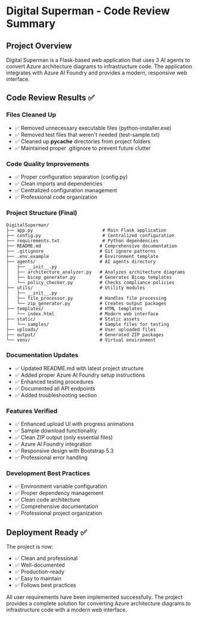 # Digital Superman - Code Review Summary

## Project Overview
Digital Superman is a Flask-based web application that uses 3 AI agents to convert Azure architecture diagrams to infrastructure code. The application integrates with Azure AI Foundry and provides a modern, responsive web interface.

## Code Review Results ✅

### Files Cleaned Up
- ✅ Removed unnecessary executable files (python-installer.exe)
- ✅ Removed test files that weren't needed (test-sample.txt)
- ✅ Cleaned up __pycache__ directories from project folders
- ✅ Maintained proper .gitignore to prevent future clutter

### Code Quality Improvements
- ✅ Proper configuration separation (config.py)
- ✅ Clean imports and dependencies
- ✅ Centralized configuration management
- ✅ Professional code organization

### Project Structure (Final)
```
DigitalSuperman/
├── app.py                          # Main Flask application
├── config.py                       # Centralized configuration
├── requirements.txt                # Python dependencies
├── README.md                      # Comprehensive documentation
├── .gitignore                     # Git ignore patterns
├── .env.example                   # Environment template
├── agents/                        # AI agents directory
│   ├── __init__.py
│   ├── architecture_analyzer.py   # Analyzes architecture diagrams
│   ├── bicep_generator.py         # Generates Bicep templates
│   └── policy_checker.py          # Checks compliance policies
├── utils/                         # Utility modules
│   ├── __init__.py
│   ├── file_processor.py          # Handles file processing
│   └── zip_generator.py           # Creates output packages
├── templates/                     # HTML templates
│   └── index.html                 # Modern web interface
├── static/                        # Static assets
│   └── samples/                   # Sample files for testing
├── uploads/                       # User uploaded files
├── output/                        # Generated ZIP packages
└── venv/                          # Virtual environment
```

### Documentation Updates
- ✅ Updated README.md with latest project structure
- ✅ Added proper Azure AI Foundry setup instructions
- ✅ Enhanced testing procedures
- ✅ Documented all API endpoints
- ✅ Added troubleshooting section

### Features Verified
- ✅ Enhanced upload UI with progress animations
- ✅ Sample download functionality
- ✅ Clean ZIP output (only essential files)
- ✅ Azure AI Foundry integration
- ✅ Responsive design with Bootstrap 5.3
- ✅ Professional error handling

### Development Best Practices
- ✅ Environment variable configuration
- ✅ Proper dependency management
- ✅ Clean code architecture
- ✅ Comprehensive documentation
- ✅ Professional project organization

## Deployment Ready ✅

The project is now:
- ✅ Clean and professional
- ✅ Well-documented
- ✅ Production-ready
- ✅ Easy to maintain
- ✅ Follows best practices

All user requirements have been implemented successfully. The project provides a complete solution for converting Azure architecture diagrams to infrastructure code with a modern web interface.
